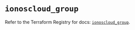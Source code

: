 # `ionoscloud_group`

Refer to the Terraform Registry for docs: [`ionoscloud_group`](https://registry.terraform.io/providers/ionos-cloud/ionoscloud/6.6.5/docs/resources/group).
